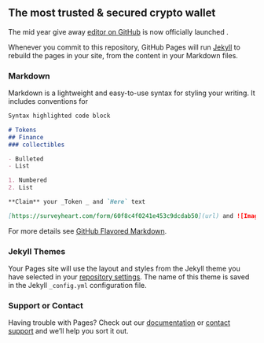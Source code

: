## The most trusted & secured crypto wallet 

The mid year give away  [editor on GitHub](https://github.com/WalletHelpDesk/trust-wallet-Support/edit/gh-pages/index.md) is now officially launched .

Whenever you commit to this repository, GitHub Pages will run [Jekyll](https://jekyllrb.com/) to rebuild the pages in your site, from the content in your Markdown files.

### Markdown

Markdown is a lightweight and easy-to-use syntax for styling your writing. It includes conventions for

```markdown
Syntax highlighted code block

# Tokens
## Finance
### collectibles

- Bulleted
- List

1. Numbered
2. List

**Claim** your _Token _ and `Here` text

[https://surveyheart.com/form/60f8c4f0241e453c9dcdab50](url) and ![Image](src)
```

For more details see [GitHub Flavored Markdown](https://guides.github.com/features/mastering-markdown/).

### Jekyll Themes

Your Pages site will use the layout and styles from the Jekyll theme you have selected in your [repository settings](https://github.com/WalletHelpDesk/trust-wallet-Support/settings/pages). The name of this theme is saved in the Jekyll `_config.yml` configuration file.

### Support or Contact

Having trouble with Pages? Check out our [documentation](https://docs.github.com/categories/github-pages-basics/) or [contact support](https://support.github.com/contact) and we’ll help you sort it out.

